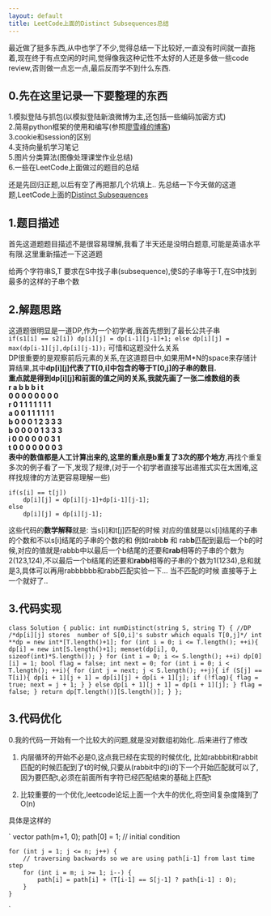 ```yaml
---
layout: default
title: LeetCode上面的Distinct Subsequences总结
---
```


最近做了挺多东西,从中也学了不少,觉得总结一下比较好,一直没有时间就一直拖着,现在终于有点空闲的时间,觉得像我这种记性不太好的人还是多做一些code review,否则做一点忘一点,最后反而学不到什么东西.

## 0.先在这里记录一下要整理的东西 ##

1.模拟登陆与抓包(以模拟登陆新浪微博为主,还包括一些编码加密方式)  
2.简易python框架的使用和编写(参照[廖雪峰的博客](http://www.liaoxuefeng.com/))  
3.cookie和session的区别  
4.支持向量机学习笔记  
5.图片分类算法(图像处理课堂作业总结)  
6.一些在LeetCode上面做过的题目的总结  

还是先回归正题,以后有空了再把那几个坑填上..
先总结一下今天做的这道题,LeetCode上面的[Distinct Subsequences](https://oj.leetcode.com/problems/distinct-subsequences/)

## 1.题目描述 ##
首先这道题题目描述不是很容易理解,我看了半天还是没明白题意,可能是英语水平有限.这里重新描述一下这道题

给两个字符串S,T 要求在S中找子串(subsequence),使S的子串等于T,在S中找到最多的这样的子串个数

## 2.解题思路 ##  
这道题很明显是一道DP,作为一个初学者,我首先想到了最长公共子串  
`
if(s1[i] == s2[i])
    dp[i][j] = dp[i-1][j-1]+1;
else
    dp[i][j] = max(dp[i-1][j],dp[i][j-1]);
`
可惜和这题没什么关系  
DP很重要的是观察前后元素的关系,在这道题目中,如果用M*N的space来存储计算结果,其中**dp[i][j]**代表了**T[0,i]**中包含的等于**T[0,j]**的子串的数目.  
重点就是得到**dp[i][j]**和前面的值之间的关系,我就先画了一张二维数组的表  
r a b b b i t  
0 0 0 0 0 0 0 0  
r 0 1 1 1 1 1 1 1  
a 0 0 1 1 1 1 1 1  
b 0 0 0 1 2 3 3 3  
b 0 0 0 0 1 3 3 3  
i 0 0 0 0 0 0 3 1  
t 0 0 0 0 0 0 0 3  
表中的数值都是人工计算出来的,这里的重点是**b重复了3次的那个地方**,再找个重复多次的例子看了一下,发现了规律,(对于一个初学者直接写出递推式实在太困难,这样找规律的方法更容易理解一些)
```
if(s[i] == t[j])
    dp[i][j] = dp[i][j-1]+dp[i-1][j-1];
else
    dp[i][j] = dp[i][j-1];
```
这些代码的**数学解释**就是:
当s[i]和t[j]匹配的时候
对应的值就是以s[i]结尾的子串的个数和不以s[i]结尾的子串的个数的和
例如rabb**b** 和 rab**b**匹配到最后一个b的时候,对应的值就是rabbb中以最后一个b结尾的还要和**rab**相等的子串的个数为2(123,124),不以最后一个b结尾的还要和**rabb**相等的子串的个数为1(1234),总和就是3,具体可以再用rabbbbbb和rabb匹配实验一下...
当不匹配的时候
直接等于上一个就好了..

## 3.代码实现 ##

`
class Solution {
public:
    int numDistinct(string S, string T) {
        //DP
        /*dp[i][j] stores  number of S[0,i]'s substr which equals T[0,j]*/
        int **dp = new int*[T.length()+1];
        for (int i = 0; i <= T.length(); ++i){
            dp[i] = new int[S.length()+1];
            memset(dp[i], 0, sizeof(int)*S.length());
        }
        for (int i = 0; i <= S.length(); ++i)
            dp[0][i] = 1;
        bool flag = false;
        int next = 0;
        for (int i = 0; i < T.length(); ++i){
            for (int j = next; j < S.length(); ++j){
                if (S[j] == T[i]){
                    dp[i + 1][j + 1] = dp[i][j] + dp[i + 1][j];
                    if (!flag){
                        flag = true;
                        next = j + 1;
                    }
                }
                else
                    dp[i + 1][j + 1] = dp[i + 1][j];
            }
            flag = false;
        }
        return dp[T.length()][S.length()];
    }
};
`

## 3.代码优化 ##

0.我的代码一开始有一个比较大的问题,就是没对数组初始化..后来进行了修改

1. 内层循环的开始不必是0,这点我已经在实现的时候优化,
比如rabbbit和rabbit匹配的时候匹配到了t的时候,只要从(rabbit中的)i的下一个开始匹配就可以了,因为要匹配t,必须在前面所有字符已经匹配结束的基础上匹配t

2. 比较重要的一个优化,leetcode论坛上面一个大牛的优化,将空间复杂度降到了O(n)

具体是这样的

`
    vector<int> path(m+1, 0);
    path[0] = 1;            // initial condition

    for (int j = 1; j <= n; j++) {
        // traversing backwards so we are using path[i-1] from last time step
        for (int i = m; i >= 1; i--) {
            path[i] = path[i] + (T[i-1] == S[j-1] ? path[i-1] : 0);
        }
    }
`
